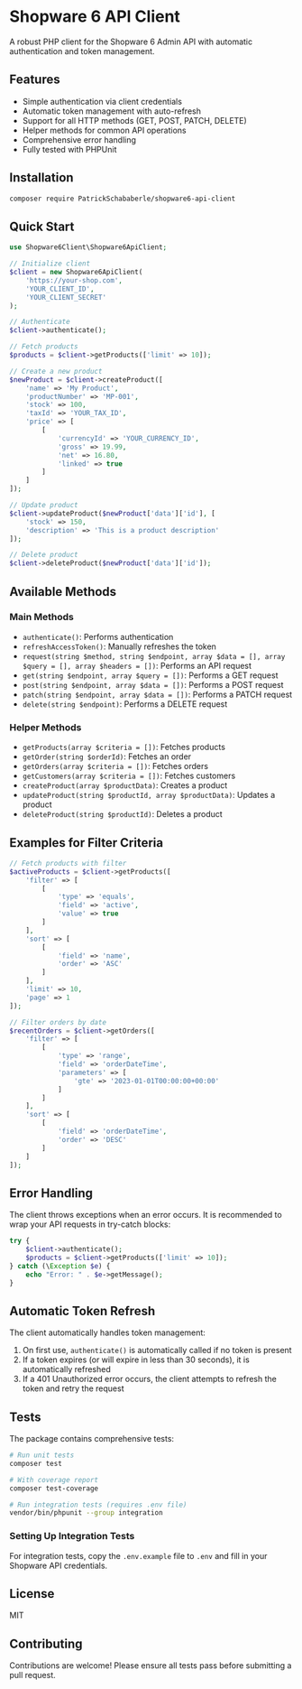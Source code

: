 # Shopware 6 API Client

A robust PHP client for the Shopware 6 Admin API with automatic authentication and token management.

## Features

- Simple authentication via client credentials
- Automatic token management with auto-refresh
- Support for all HTTP methods (GET, POST, PATCH, DELETE)
- Helper methods for common API operations
- Comprehensive error handling
- Fully tested with PHPUnit

## Installation

```bash
composer require PatrickSchababerle/shopware6-api-client
```

## Quick Start

```php
use Shopware6Client\Shopware6ApiClient;

// Initialize client
$client = new Shopware6ApiClient(
    'https://your-shop.com',
    'YOUR_CLIENT_ID',
    'YOUR_CLIENT_SECRET'
);

// Authenticate
$client->authenticate();

// Fetch products
$products = $client->getProducts(['limit' => 10]);

// Create a new product
$newProduct = $client->createProduct([
    'name' => 'My Product',
    'productNumber' => 'MP-001',
    'stock' => 100,
    'taxId' => 'YOUR_TAX_ID',
    'price' => [
        [
            'currencyId' => 'YOUR_CURRENCY_ID',
            'gross' => 19.99,
            'net' => 16.80,
            'linked' => true
        ]
    ]
]);

// Update product
$client->updateProduct($newProduct['data']['id'], [
    'stock' => 150,
    'description' => 'This is a product description'
]);

// Delete product
$client->deleteProduct($newProduct['data']['id']);
```

## Available Methods

### Main Methods

- `authenticate()`: Performs authentication
- `refreshAccessToken()`: Manually refreshes the token
- `request(string $method, string $endpoint, array $data = [], array $query = [], array $headers = [])`: Performs an API request
- `get(string $endpoint, array $query = [])`: Performs a GET request
- `post(string $endpoint, array $data = [])`: Performs a POST request
- `patch(string $endpoint, array $data = [])`: Performs a PATCH request
- `delete(string $endpoint)`: Performs a DELETE request

### Helper Methods

- `getProducts(array $criteria = [])`: Fetches products
- `getOrder(string $orderId)`: Fetches an order
- `getOrders(array $criteria = [])`: Fetches orders
- `getCustomers(array $criteria = [])`: Fetches customers
- `createProduct(array $productData)`: Creates a product
- `updateProduct(string $productId, array $productData)`: Updates a product
- `deleteProduct(string $productId)`: Deletes a product

## Examples for Filter Criteria

```php
// Fetch products with filter
$activeProducts = $client->getProducts([
    'filter' => [
        [
            'type' => 'equals',
            'field' => 'active',
            'value' => true
        ]
    ],
    'sort' => [
        [
            'field' => 'name',
            'order' => 'ASC'
        ]
    ],
    'limit' => 10,
    'page' => 1
]);

// Filter orders by date
$recentOrders = $client->getOrders([
    'filter' => [
        [
            'type' => 'range',
            'field' => 'orderDateTime',
            'parameters' => [
                'gte' => '2023-01-01T00:00:00+00:00'
            ]
        ]
    ],
    'sort' => [
        [
            'field' => 'orderDateTime',
            'order' => 'DESC'
        ]
    ]
]);
```

## Error Handling

The client throws exceptions when an error occurs. It is recommended to wrap your API requests in try-catch blocks:

```php
try {
    $client->authenticate();
    $products = $client->getProducts(['limit' => 10]);
} catch (\Exception $e) {
    echo "Error: " . $e->getMessage();
}
```

## Automatic Token Refresh

The client automatically handles token management:

1. On first use, `authenticate()` is automatically called if no token is present
2. If a token expires (or will expire in less than 30 seconds), it is automatically refreshed
3. If a 401 Unauthorized error occurs, the client attempts to refresh the token and retry the request

## Tests

The package contains comprehensive tests:

```bash
# Run unit tests
composer test

# With coverage report
composer test-coverage

# Run integration tests (requires .env file)
vendor/bin/phpunit --group integration
```

### Setting Up Integration Tests

For integration tests, copy the `.env.example` file to `.env` and fill in your Shopware API credentials.

## License

MIT

## Contributing

Contributions are welcome! Please ensure all tests pass before submitting a pull request.